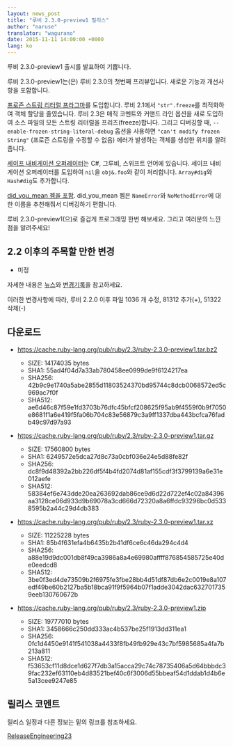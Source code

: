 ```yaml
---
layout: news_post
title: "루비 2.3.0-preview1 릴리스"
author: "naruse"
translator: "wagurano"
date: 2015-11-11 14:00:00 +0000
lang: ko
---
```


루비 2.3.0-preview1 출시를 발표하여 기쁩니다.

루비 2.3.0-preview1는(은) 루비 2.3.0의 첫번째 프리뷰입니다.
새로운 기능과 개선사항을 포함합니다.

[프로즌 스트링 리터럴
프라그마](https://bugs.ruby-lang.org/issues/11473)를 도입합니다.
루비 2.1에서 `"str".freeze`를 최적화하여 객체 할당을 줄였습니다.
루비 2.3은 매직 코멘트와 커맨드 라인 옵션을 새로 도입하여
소스 파일의 모든 스트링 리터럴을 프리즈(freeze)합니다.
그리고 디버깅할 때, `--enable-frozen-string-literal-debug` 옵션을 사용하면
`"can't modify frozen String"` (프로즌 스트링을 수정할 수 없음) 에러가 발생하는
객체를 생성한 위치를 알려줍니다.

[세이프 내비게이션 오퍼레이터](https://bugs.ruby-lang.org/issues/11537)는
C#, 그루비, 스위프트 언어에 있습니다.
세이프 내비게이션 오퍼레이터를 도입하여 `nil`을 `obj&.foo`와 같이 처리합니다. `Array#dig`와 `Hash#dig`도 추가합니다.

[did_you_mean 젬을
포함](https://bugs.ruby-lang.org/issues/11252). did_you_mean 젬은
`NameError`와 `NoMethodError`에 대한 이름을 추천해줘서
디버깅하기 편합니다.

루비 2.3.0-preview1(으)로 즐겁게 프로그래밍 한번 해보세요. 그리고 여러분의 느낀 점을 알려주세요!

## 2.2 이후의 주목할 만한 변경

* 미정

자세한 내용은 [뉴스](https://github.com/ruby/ruby/blob/v2_3_0_preview1/NEWS)와
[변경기록](https://github.com/ruby/ruby/blob/v2_3_0_preview1/ChangeLog)을
참고하세요.

이러한 변경사항에 따라, 루비 2.2.0 이후 파일 1036 개 수정, 81312 추가(+), 51322
삭제(-)

## 다운로드

* <https://cache.ruby-lang.org/pub/ruby/2.3/ruby-2.3.0-preview1.tar.bz2>

  * SIZE:   14174035 bytes
  * SHA1:   55ad4f04d7a33ab780458ee0999de9f6124217ea
  * SHA256: 42b9c9e1740a5abe2855d11803524370bd95744c8dcb0068572ed5c969ac7f0f
  * SHA512: ae6d46c87f59e1fd3703b76dfc45bfcf208625f95ab9f4559f0b9f7050e8681f1a6e419f5fa06b704c83e56879c3a9ff1337dba443bcfca76fadb49c97d97a93

* <https://cache.ruby-lang.org/pub/ruby/2.3/ruby-2.3.0-preview1.tar.gz>

  * SIZE:   17560800 bytes
  * SHA1:   6249572e5dca27d8c73a0cbf036e24e5d88fe82f
  * SHA256: dc8f9d48392a2bb226df5f4b4fd2074d81af155cdf3f3799139a6e31e012aefe
  * SHA512: 58384ef6e743dde20ea263692dab86ce9d6d22d722ef4c02a84396aa3128ce06d933d9b69078a3cd666d72320a8a6ffdc93296bc0d5338595b2a44c29d4db383

* <https://cache.ruby-lang.org/pub/ruby/2.3/ruby-2.3.0-preview1.tar.xz>

  * SIZE:   11225228 bytes
  * SHA1:   85b4f631efa4b6435b2b41df6ce6c46da294c4d4
  * SHA256: a88e19d9dc001db8f49ca3986a8a4e69980affff876854585725e40de0eedcd8
  * SHA512: 3be0f3ed4de73509b2f6975fe3fbe28bb4d51df87db6e2c0019e8a107edf49be60b2127ba5b18bca91f9f5964b07f1adde3042dac6327017359eeb130760672b

* <https://cache.ruby-lang.org/pub/ruby/2.3/ruby-2.3.0-preview1.zip>

  * SIZE:   19777010 bytes
  * SHA1:   3458666c250dd333ac4b537be25f1913dd311ea1
  * SHA256: 0fc1d4450e9141f541038a4433f8fb49fb929e43c7bf5985685a4fa7b213a811
  * SHA512: f53653cf11d8dce1d627f7db3a15acca29c74c78735406a5d64bbbdc39fac232ef63110eb4d83521bef40c6f3006d55bbeaf54d1ddab1d4b6e5a13cee9247e85

## 릴리스 코멘트

릴리스 일정과 다른 정보는 밑의 링크를 참조하세요.

[ReleaseEngineering23](https://bugs.ruby-lang.org/projects/ruby-master/wiki/ReleaseEngineering23)
